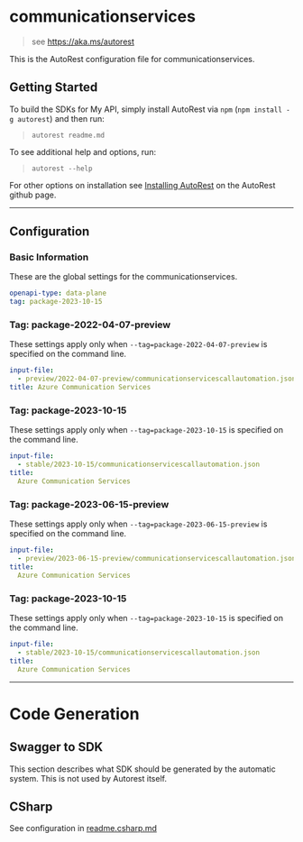 # communicationservices

> see https://aka.ms/autorest

This is the AutoRest configuration file for communicationservices.

## Getting Started

To build the SDKs for My API, simply install AutoRest via `npm` (`npm install -g autorest`) and then run:

> `autorest readme.md`

To see additional help and options, run:

> `autorest --help`

For other options on installation see [Installing AutoRest](https://aka.ms/autorest/install) on the AutoRest github page.

---

## Configuration

### Basic Information

These are the global settings for the communicationservices.

```yaml
openapi-type: data-plane
tag: package-2023-10-15
```

### Tag: package-2022-04-07-preview

These settings apply only when `--tag=package-2022-04-07-preview` is specified on the command line.

```yaml $(tag) == 'package-2022-04-07-preview'
input-file:
  - preview/2022-04-07-preview/communicationservicescallautomation.json
title: Azure Communication Services
```

### Tag: package-2023-10-15

These settings apply only when `--tag=package-2023-10-15` is specified on the command line.

```yaml $(tag) == 'package-2023-10-15'
input-file:
  - stable/2023-10-15/communicationservicescallautomation.json
title:
  Azure Communication Services
```

### Tag: package-2023-06-15-preview

These settings apply only when `--tag=package-2023-06-15-preview` is specified on the command line.

```yaml $(tag) == 'package-2023-06-15-preview'
input-file:
  - preview/2023-06-15-preview/communicationservicescallautomation.json
title:
  Azure Communication Services
```

### Tag: package-2023-10-15

These settings apply only when `--tag=package-2023-10-15` is specified on the command line.

```yaml $(tag) == 'package-2023-10-15'
input-file:
  - stable/2023-10-15/communicationservicescallautomation.json
title:
  Azure Communication Services
```

---

# Code Generation

## Swagger to SDK

This section describes what SDK should be generated by the automatic system.
This is not used by Autorest itself.

## CSharp

See configuration in [readme.csharp.md](./readme.csharp.md)
